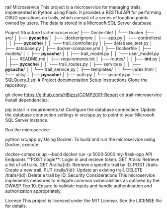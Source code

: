 rail Microservice
This project is a microservice for managing trails, implemented in Python using Flask. It provides a RESTful API for performing CRUD operations on trails, which consist of a series of location points owned by users. The data is stored in a Microsoft SQL Server database.

Project Structure
trail-microservice/
├── Dockerfile/
│   └── Docker
├── src/
│   ├── __pycache__/
│   ├── .dockerignore
│   ├── app.py
│   ├── controllers/
│   │   ├── __pycache__/
│   │   └── trail_controller.py
│   ├── database_test.py
│   ├── database.py
│   ├── docker-compose.yml
│   ├── Dockerfile
│   ├── models/
│   │   ├── __pycache__/
│   │   ├── trail_model.py
│   │   └── user_model.py
│   ├── README.md
│   ├── requirements.txt
│   ├── routes/
│   │   ├── __init__.py
│   │   ├── __pycache__/
│   │   └── trail_routes.py
│   ├── services/
│   │   ├── __pycache__/
│   │   └── trail_service.py
│   ├── templates/
│   │   └── index.html
│   └── utils/
│       ├── __pycache__/
│       ├── auth.py
│       └── security.py
└── SQLQuery_1.sql                     # Project documentation
Setup Instructions
Clone the repository:

git clone https://github.com/HBizzy/COMP2001-Report
cd trail-microservice
Install dependencies:

pip install -r requirements.txt
Configure the database connection: Update the database connection settings in src/app.py to point to your Microsoft SQL Server instance.

Run the microservice:

python src/app.py
Using Docker: To build and run the microservice using Docker, execute:

docker-compose up --build
docker run -p 5000:5000 my-flask-app
API Endpoints
""POST /login**: Login in and recieve token.
GET /trails: Retrieve a list of all trails.
GET /trails/{id}: Retrieve a specific trail by ID.
POST /trails: Create a new trail.
PUT /trails/{id}: Update an existing trail.
DELETE /trails/{id}: Delete a trail by ID.
Security Considerations
This microservice implements measures to mitigate common vulnerabilities as outlined by the OWASP Top 10. Ensure to validate inputs and handle authentication and authorization appropriately.

License
This project is licensed under the MIT License. See the LICENSE file for details.

